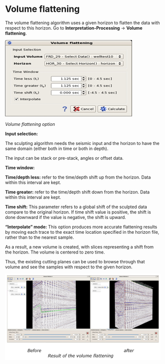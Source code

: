 # Volume flattening

The volume flattening algorithm uses a given horizon to flatten the data with respect to this horizon. Go to **Interpretation-Processing** → **Volume flattening**.

![](../../../.gitbook/assets/104_interpretation.png)

_Volume flattening option_

**Input selection:**

The sculpting algorithm needs the seismic input and the horizon to have the same domain \(either both in time or both in depth\).

The input can be stack or pre-stack, angles or offset data.

**Time window:**

**Time/depth less:** refer to the time/depth shift up from the horizon. Data within this interval are kept.

**Time greater:** refer to the time/depth shift down from the horizon. Data within this interval are kept.

**Time shift:** This parameter refers to a global shift of the sculpted data compare to the original horizon. If time shift value is positive, the shift is done downward if the value is negative, the shift is upward.

**“Interpolate” mode:** This option produces more accurate flattening results by moving each trace to the exact time location specified in the horizon file, rather than to the nearest sample.

As a result, a new volume is created, with slices representing a shift from the horizon. The volume is centered to zero time.

Thus, the existing cutting planes can be used to browse through that volume and see the samples with respect to the given horizon.

![](../../../.gitbook/assets/105_interpretation.png)

